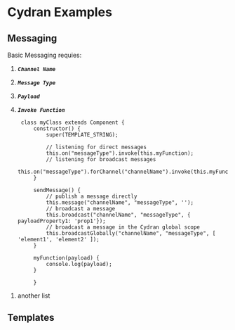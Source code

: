 # Cydran Examples

## Messaging

  Basic Messaging requies:
1. ***``Channel Name``***
1. ***``Message Type``***
1. ***``Payload``***
1. ***``Invoke Function``***

		class myClass extends Component {
			constructor() {
				super(TEMPLATE_STRING);
				
				// listening for direct messages
				this.on("messageType").invoke(this.myFunction);
				// listening for broadcast messages
				this.on("messageType").forChannel("channelName").invoke(this.myFunction);
			}
			
			sendMessage() {
				// publish a message directly
				this.message("channelName", "messageType", '');
				// broadcast a message
				this.broadcast("channelName", "messageType", { payloadProperty1: 'prop1'});
				// broadcast a message in the Cydran global scope
				this.broadcastGlobally("channelName", "messageType", [ 'element1', 'element2' ]);
			}
			
			myFunction(payload) {
				console.log(payload);
			}
    
    		}
		
[//]: # (New List)
1. another list
## Templates


